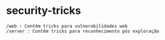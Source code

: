 # security-tricks
```
/web : Contêm tricks para vulnerabilidades web
/server : Contêm tricks para reconhecimento pós exploração
```
